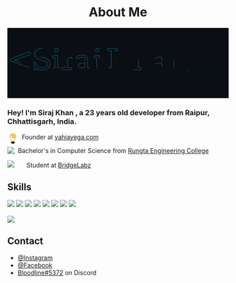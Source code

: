 ## <h1 align="center">About Me</h1>
<p align="center"><img align="center" src="https://raw.githubusercontent.com/sirajkhan831/laboratory/master/name.gif" /></p>

### Hey! I'm Siraj Khan , a 23 years old developer from Raipur, Chhattisgarh, India.
<img align="left" src="https://github.com/sirajkhan831/yahiayega.com_React_Bootstrap/blob/masterv2/public/logo.png" alt="Logo" width="25"/>&nbsp;&nbsp;Founder at [yahiayega.com](https://www.yahiayega.com/)
 
<img align="left" src="https://img.icons8.com/external-justicon-lineal-color-justicon/25/000000/external-graduation-elearning-and-education-justicon-lineal-color-justicon.png"/>&nbsp;&nbsp;Bachelor's in Computer Science from [Rungta Engineering College](https://www.rungta.ac.in/)

<img src="https://img.icons8.com/external-flatart-icons-lineal-color-flatarticons/25/000000/external-coding-seo-and-media-flatart-icons-lineal-color-flatarticons.png"/>&nbsp;&nbsp;&nbsp;&nbsp;&nbsp;&nbsp;&nbsp;Student at [BridgeLabz](https://www.rungta.ac.in/)

## Skills

<img src="https://img.icons8.com/color/64/000000/java-coffee-cup-logo--v1.png"/> <img src="https://img.icons8.com/ultraviolet/64/000000/react--v2.png"/> <img src="https://img.icons8.com/color/64/000000/css3.png"/> <img src="https://img.icons8.com/color/64/000000/html-5--v1.png"/> <img src="https://img.icons8.com/color/64/000000/javascript--v1.png"/> <img src="https://img.icons8.com/color/64/000000/c-sharp-logo-2.png"/> <img src="https://img.icons8.com/color/64/000000/console.png"/> <img src="https://img.icons8.com/color/64/000000/mysql-logo.png"/>

<img align="center" src="https://github-readme-stats.vercel.app/api/top-langs/?username=sirajkhan831&layout=compact&theme=buefy&hide_border=false" />

## Contact
- [@Instagram](https://www.instagram.com/siraj.exe/)
- [@Facebook](https://www.facebook.com/Sirajkhan831/)
- [Bloodline#5372](https://discord.gg/HzK8sJy) on Discord
